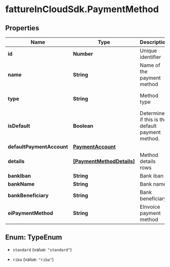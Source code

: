 # fattureInCloudSdk.PaymentMethod

## Properties

Name | Type | Description | Notes
------------ | ------------- | ------------- | -------------
**id** | **Number** | Unique identifier | [optional] 
**name** | **String** | Name of the payment method | 
**type** | **String** | Method type | [optional] [default to &#39;standard&#39;]
**isDefault** | **Boolean** | Determines if this is the default payment method. | [optional] 
**defaultPaymentAccount** | [**PaymentAccount**](PaymentAccount.md) |  | [optional] 
**details** | [**[PaymentMethodDetails]**](PaymentMethodDetails.md) | Method details rows | [optional] 
**bankIban** | **String** | Bank iban | [optional] 
**bankName** | **String** | Bank name | [optional] 
**bankBeneficiary** | **String** | Bank beneficiary | [optional] 
**eiPaymentMethod** | **String** | EInvoice payment method | [optional] 



## Enum: TypeEnum


* `standard` (value: `"standard"`)

* `riba` (value: `"riba"`)




